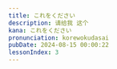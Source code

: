 ```yaml
---
title: これをください
description: 请给我 这个
kana: これをください
pronunciation: korewokudasai
pubDate: 2024-08-15 00:00:22
lessonIndex: 3
---
```

